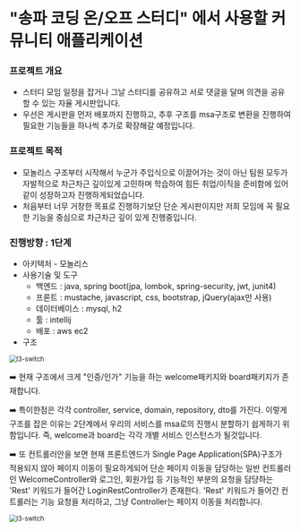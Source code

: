 # "송파 코딩 온/오프 스터디" 에서 사용할 커뮤니티 애플리케이션 

### 프로젝트 개요

- 스터디 모임 일정을 잡거나 그날 스터디를 공유하고 서로 댓글을 달며 의견을 공유할 수 있는 자율 게시판입니다.
- 우선은 게시판을 먼저 배포까지 진행하고, 추후 구조를 msa구조로 변환을 진행하여 필요한 기능들을 하나씩 추가로 확장해갈 예정입니다.

### 프로젝트 목적

- 모놀리스 구조부터 시작해서 누군가 주입식으로 이끌어가는 것이 아닌 팀원 모두가 자발적으로 차근차근 깊이있게 고민하며 학습하여 힘든 취업/이직을 준비함에 있어 같이 성장하고자 진행하게되었습니다.
- 처음부터 너무 거창한 목표로 진행하기보단 단순 게시판이지만 저희 모임에 꼭 필요한 기능을 중심으로 차근차근 깊이 있게 진행중입니다.

### 진행방향 : 1단계

- 아키텍처 - 모놀리스
- 사용기술 및 도구 
  - 백엔드 : java, spring boot(jpa, lombok, spring-security, jwt, junit4)
  - 프론트 : mustache, javascript, css, bootstrap, jQuery(ajax만 사용)
  - 데이터베이스 : mysql, h2
  - 툴 : intellij
  - 배포 :  aws ec2
- 구조

<img src="https://ifh.cc/g/nTSefC.png" alt="l3-switch" style="zoom:80%;" />

➡️ 현재 구조에서 크게 "인증/인가" 기능을 하는 welcome패키지와 board패키지가 존재합니다.

➡️ 특이한점은 각각 controller, service, domain, repository, dto를 가진다. 이렇게 구조를 잡은 이유는 2단계에서 우리의 서비스를 msa로의 진행시 분할하기 쉽게하기 위함입니다. 즉, welcome과 board는 각각 개별 서비스 인스턴스가 될것입니다.

➡️ 또 컨트롤러안을 보면 현재 프론트엔드가 Single Page Application(SPA)구조가 적용되지 않아 페이지 이동이 필요하게되어 단순 페이지 이동을 담당하는 일반 컨트롤러인 WelcomeController와 로그인, 회원가입 등 기능적인 부분의 요청을 담당하는 'Rest' 키워드가 들어간 LoginRestController가 존재한다. 'Rest' 키워드가 들어간 컨트롤러는 기능 요청을 처리하고, 그냥 Controller는 페이지 이동을 처리합니다.

<img src="https://ifh.cc/g/2ojwnT.png" alt="l3-switch" style="zoom:80%;" />

